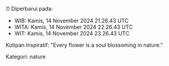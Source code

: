 ⏰ Diperbarui pada:
- WIB: Kamis, 14 November 2024 21.26.43 UTC
- WITA: Kamis, 14 November 2024 22.26.43 UTC
- WIT: Kamis, 14 November 2024 23.26.43 UTC

Kutipan Inspiratif:
"Every flower is a soul blossoming in nature."


Kategori: nature

